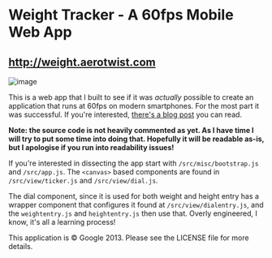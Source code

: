 # Weight Tracker - A 60fps Mobile Web App

## http://weight.aerotwist.com

![image](http://aerotwist.com/blog/making-a-60fps-mobile-app/images/screens.jpg)

This is a web app that I built to see if it was _actually_ possible to create an application that runs at 60fps on modern smartphones. For the most part it was successful. If you're interested, [there's a blog post](http://aerotwist.com/blog/making-a-60fps-mobile-app/) you can read.

**Note: the source code is not heavily commented as yet. As I have time I will try to put some time into doing that. Hopefully it will be readable as-is, but I apologise if you run into readability issues!**

If you're interested in dissecting the app start with `/src/misc/bootstrap.js` and `/src/app.js`. The `<canvas>` based components are found in `/src/view/ticker.js` and `/src/view/dial.js`.

The dial component, since it is used for both weight and height entry has a wrapper component that configures it found at `/src/view/dialentry.js`, and the `weightentry.js` and `heightentry.js` then use that. Overly engineered, I know, it's all a learning process!

This application is © Google 2013. Please see the LICENSE file for more details.
